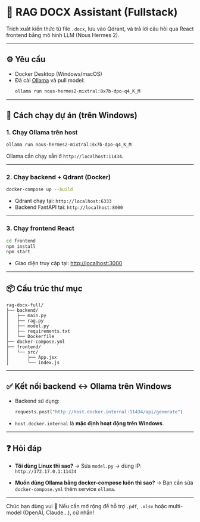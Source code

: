 
# 🧠 RAG DOCX Assistant (Fullstack)

Trích xuất kiến thức từ file `.docx`, lưu vào Qdrant, và trả lời câu hỏi qua React frontend bằng mô hình LLM (Nous Hermes 2).

---

## ⚙️ Yêu cầu

- Docker Desktop (Windows/macOS)
- Đã cài [Ollama](https://ollama.com/) và pull model:
  ```bash
  ollama run nous-hermes2-mixtral:8x7b-dpo-q4_K_M

  ```

---

## 🚀 Cách chạy dự án (trên Windows)

### 1. Chạy Ollama trên host

```bash
ollama run nous-hermes2-mixtral:8x7b-dpo-q4_K_M

```

Ollama cần chạy sẵn ở `http://localhost:11434`.

---

### 2. Chạy backend + Qdrant (Docker)

```bash
docker-compose up --build
```

- Qdrant chạy tại: `http://localhost:6333`
- Backend FastAPI tại: `http://localhost:8000`

---

### 3. Chạy frontend React

```bash
cd frontend
npm install
npm start
```

- Giao diện truy cập tại: [http://localhost:3000](http://localhost:3000)

---

## 📦 Cấu trúc thư mục

```
rag-docx-full/
├── backend/
│   ├── main.py
│   ├── rag.py
│   ├── model.py
│   ├── requirements.txt
│   └── Dockerfile
├── docker-compose.yml
├── frontend/
│   └── src/
│       ├── App.jsx
│       └── index.js
```

---

## ✅ Kết nối backend ↔ Ollama trên Windows

- Backend sử dụng:
  ```python
  requests.post("http://host.docker.internal:11434/api/generate")
  ```
- `host.docker.internal` là **mặc định hoạt động trên Windows**.

---

## ❓ Hỏi đáp

- **Tôi dùng Linux thì sao?**
  → Sửa `model.py` → dùng IP: `http://172.17.0.1:11434`

- **Muốn dùng Ollama bằng docker-compose luôn thì sao?**
  → Bạn cần sửa `docker-compose.yml` thêm service `ollama`.

---

Chúc bạn dùng vui 🎉 Nếu cần mở rộng để hỗ trợ `.pdf`, `.xlsx` hoặc multi-model (OpenAI, Claude...), cứ nhắn!
